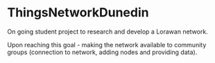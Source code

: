 # ThingsNetworkDunedin
On going student project to research and develop a Lorawan network. 

Upon reaching this goal - making the network available to community groups (connection to network, adding nodes and providing data).
